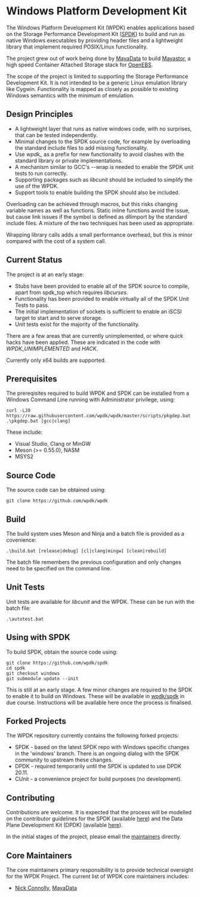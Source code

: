 # Windows Platform Development Kit

The Windows Platform Development Kit (WPDK) enables applications based on the Storage Performance Development Kit ([SPDK](http://www.spdk.io)) to build and run as native Windows executables by providing header files and a lightweight library that implement required POSIX/Linux functionality.

The project grew out of work being done by [MayaData](https://mayadata.io/) to build [Mayastor](https://github.com/openebs/mayastor), a high speed Container Attached Storage stack for [OpenEBS](https://openebs.io/).

The scope of the project is limited to supporting the Storage Performance Development Kit. It is not intended to be a generic Linux emulation library like Cygwin. Functionality is mapped as closely as possible to existing Windows semantics with the minimum of emulation.

<a id="design"></a>
## Design Principles

* A lightweight layer that runs as native windows code, with no surprises, that can be tested independently.
* Minimal changes to the SPDK source code, for example by overloading the standard include files to add missing functionality.
* Use *wpdk_* as a prefix for new functionality to avoid clashes with the standard library or private implementations.
* A mechanism similar to GCC's --wrap is needed to enable the SPDK unit tests to run correctly.
* Supporting packages such as *libcunit* should be included to simplify the use of the WPDK.
* Support tools to enable building the SPDK should also be included.

Overloading can be achieved through macros, but this risks changing variable names as well as functions. Static inline functions avoid the issue, but cause link issues if the symbol is defined as dllimport by the standard include files. A mixture of the two techniques has been used as appropriate.

Wrapping library calls adds a small performance overhead, but this is minor compared with the cost of a system call.

<a id="status"></a>
## Current Status

The project is at an early stage:

* Stubs have been provided to enable all of the SPDK source to compile, apart from spdk_top which requires *libcurses*.
* Functionality has been provided to enable virtually all of the SPDK Unit Tests to pass.
* The initial implementation of sockets is sufficient to enable an iSCSI target to start and to serve storage.
* Unit tests exist for the majority of the functionality.

There are a few areas that are currently unimplemented, or where quick hacks have been applied.
These are indicated in the code with *WPDK_UNIMPLEMENTED* and *HACK*.

Currently only x64 builds are supported.

<a id="prerequisites"></a>
## Prerequisites

The prereqisites required to build WPDK and SPDK can be installed from
a Windows Command Line running with Administrator privilege, using:

~~~{.sh}
curl -LJO https://raw.githubusercontent.com/wpdk/wpdk/master/scripts/pkgdep.bat
.\pkgdep.bat [gcc|clang]
~~~

These include:

* Visual Studio, Clang or MinGW
* Meson (>= 0.55.0), NASM
* MSYS2

<a id="source"></a>
## Source Code

The source code can be obtained using:

~~~{.sh}
git clone https://github.com/wpdk/wpdk
~~~

<a id="build"></a>
## Build

The build system uses Meson and Ninja and a batch file is provided as a covenience:

~~~{.sh}
.\build.bat [release|debug] [cl|clang|mingw] [clean|rebuild]
~~~

The batch file remembers the previous configuration and only changes need to be specified on the command line.

## Unit Tests

Unit tests are available for *libcunit* and the WPDK. These can be run with the batch file:

~~~{.sh}
.\autotest.bat
~~~

<a id="spdk"></a>
## Using with SPDK

To build SPDK, obtain the source code using:

~~~{.sh}
git clone https://github.com/wpdk/spdk
cd spdk
git checkout windows
git submodule update --init
~~~

This is still at an early stage. A few minor changes are required to the SPDK to enable it to build on Windows. These will be available in [wpdk/spdk](https://github.com/wpdk/spdk) in due course.
Instructions will be available here once the process is finalised.

## Forked Projects

The WPDK repository currently contains the following forked projects:

* SPDK - based on the latest SPDK repo with Windows specific changes in the 'windows' branch.
There is an ongoing dialog with the SPDK community to upstream these changes.
* DPDK - required temporarily until the SPDK is updated to use DPDK 20.11.
* CUnit - a convenience project for build purposes (no development).

<a id="contrib"></a>
## Contributing

Contributions are welcome. It is expected that the process will be modelled on the contributor guidelines for the SPDK (available [here](https://spdk.io/development/)) and the Data Plane Development Kit (DPDK) (available [here](https://doc.dpdk.org/guides/contributing/index.html)).

In the initial stages of the project, please email the [maintainers](https://github.com/wpdk/wpdk/blob/master/MAINTAINERS.md) directly.

<a id="core"></a>
## Core Maintainers

The core maintainers primary responsibility is to provide technical oversight for the WPDK Project. The current list of WPDK core maintainers includes:
* [Nick Connolly](https://github.com/nconnolly1), [MayaData](https://mayadata.io/)
